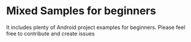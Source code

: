 Mixed Samples for beginners
============

It includes plenty of Android project examples for beginners. Please feel free to contribute and create issues
